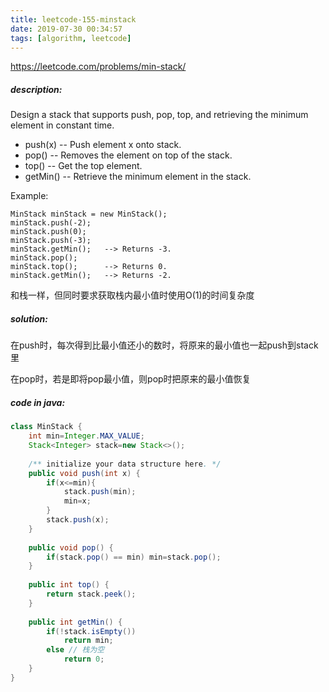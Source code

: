 ```yaml
---
title: leetcode-155-minstack
date: 2019-07-30 00:34:57
tags: [algorithm, leetcode]
---
```


https://leetcode.com/problems/min-stack/

##### description:

Design a stack that supports push, pop, top, and retrieving the minimum element in constant time.

- push(x) -- Push element x onto stack.
- pop() -- Removes the element on top of the stack.
- top() -- Get the top element.
- getMin() -- Retrieve the minimum element in the stack.

Example:

```
MinStack minStack = new MinStack();
minStack.push(-2);
minStack.push(0);
minStack.push(-3);
minStack.getMin();   --> Returns -3.
minStack.pop();
minStack.top();      --> Returns 0.
minStack.getMin();   --> Returns -2.
```

和栈一样，但同时要求获取栈内最小值时使用O(1)的时间复杂度

##### solution:

在push时，每次得到比最小值还小的数时，将原来的最小值也一起push到stack里

在pop时，若是即将pop最小值，则pop时把原来的最小值恢复

##### code in java:

```java
class MinStack {
    int min=Integer.MAX_VALUE;
    Stack<Integer> stack=new Stack<>();
    
    /** initialize your data structure here. */
    public void push(int x) {
        if(x<=min){
            stack.push(min);
            min=x;
        }
        stack.push(x);
    }
    
    public void pop() {
        if(stack.pop() == min) min=stack.pop();
    }
    
    public int top() {
        return stack.peek();
    }
    
    public int getMin() {
        if(!stack.isEmpty())
            return min;
        else // 栈为空
            return 0;
    }
}


```

